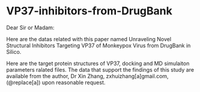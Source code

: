 # VP37-inhibitors-from-DrugBank

Dear Sir or Madam:

Here are the datas related with this paper named Unraveling Novel Structural Inhibitors Targeting VP37 of Monkeypox Virus from DrugBank in Silico.

Here are the target protein structures of VP37, docking and MD simulaiton parameters ralated files.
The data that support the findings of this study are available from the author, Dr Xin Zhang, zxhuizhang[a]gmail.com,(@replace[a]) upon reasonable request.
